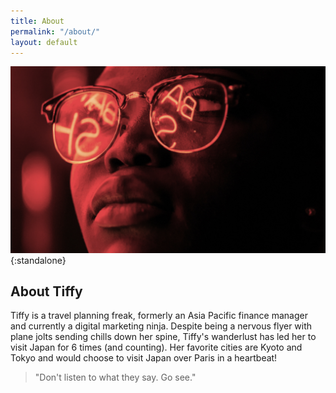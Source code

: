 ```yaml
---
title: About
permalink: "/about/"
layout: default
---
```


!['Barber Shop Neon' by Noah Buscher](/uploads/about.jpg){:standalone}

## About Tiffy

Tiffy is a travel planning freak, formerly an Asia Pacific finance manager and currently a digital marketing ninja. Despite being a nervous flyer with plane jolts sending chills down her spine, Tiffy's wanderlust has led her to visit Japan for 6 times (and counting). Her favorite cities are Kyoto and Tokyo and would choose to visit Japan over Paris in a heartbeat!

> "Don't listen to what they say. Go see."